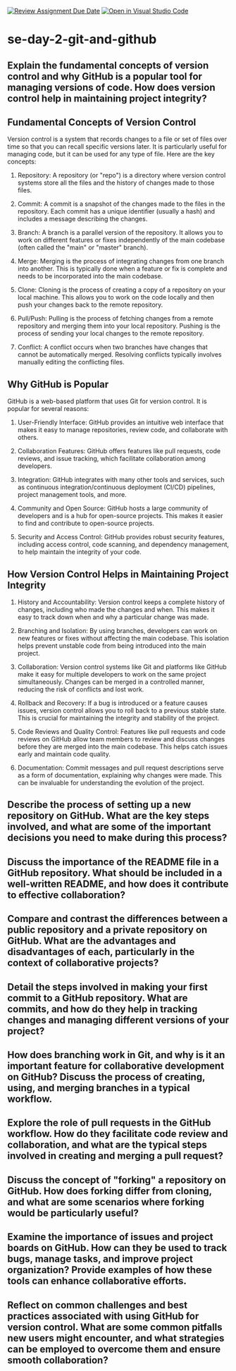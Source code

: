 [![Review Assignment Due Date](https://classroom.github.com/assets/deadline-readme-button-22041afd0340ce965d47ae6ef1cefeee28c7c493a6346c4f15d667ab976d596c.svg)](https://classroom.github.com/a/8wgCKhpZ)
[![Open in Visual Studio Code](https://classroom.github.com/assets/open-in-vscode-2e0aaae1b6195c2367325f4f02e2d04e9abb55f0b24a779b69b11b9e10269abc.svg)](https://classroom.github.com/online_ide?assignment_repo_id=18432090&assignment_repo_type=AssignmentRepo)
# se-day-2-git-and-github
## Explain the fundamental concepts of version control and why GitHub is a popular tool for managing versions of code. How does version control help in maintaining project integrity?
## Fundamental Concepts of Version Control

Version control is a system that records changes to a file or set of files over time so that you can recall specific versions later. It is particularly useful for managing code, but it can be used for any type of file. Here are the key concepts:

1. Repository: A repository (or "repo") is a directory where version control systems store all the files and the history of changes made to those files.

2. Commit: A commit is a snapshot of the changes made to the files in the repository. Each commit has a unique identifier (usually a hash) and includes a message describing the changes.

3. Branch: A branch is a parallel version of the repository. It allows you to work on different features or fixes independently of the main codebase (often called the "main" or "master" branch).

4. Merge: Merging is the process of integrating changes from one branch into another. This is typically done when a feature or fix is complete and needs to be incorporated into the main codebase.

5. Clone: Cloning is the process of creating a copy of a repository on your local machine. This allows you to work on the code locally and then push your changes back to the remote repository.

6. Pull/Push: Pulling is the process of fetching changes from a remote repository and merging them into your local repository. Pushing is the process of sending your local changes to the remote repository.

7. Conflict: A conflict occurs when two branches have changes that cannot be automatically merged. Resolving conflicts typically involves manually editing the conflicting files.

## Why GitHub is Popular

GitHub is a web-based platform that uses Git for version control. It is popular for several reasons:

1. User-Friendly Interface: GitHub provides an intuitive web interface that makes it easy to manage repositories, review code, and collaborate with others.

2. Collaboration Features: GitHub offers features like pull requests, code reviews, and issue tracking, which facilitate collaboration among developers.

3. Integration: GitHub integrates with many other tools and services, such as continuous integration/continuous deployment (CI/CD) pipelines, project management tools, and more.

4. Community and Open Source: GitHub hosts a large community of developers and is a hub for open-source projects. This makes it easier to find and contribute to open-source projects.

5. Security and Access Control: GitHub provides robust security features, including access control, code scanning, and dependency management, to help maintain the integrity of your code.

## How Version Control Helps in Maintaining Project Integrity

1. History and Accountability: Version control keeps a complete history of changes, including who made the changes and when. This makes it easy to track down when and why a particular change was made.

2. Branching and Isolation: By using branches, developers can work on new features or fixes without affecting the main codebase. This isolation helps prevent unstable code from being introduced into the main project.

3. Collaboration: Version control systems like Git and platforms like GitHub make it easy for multiple developers to work on the same project simultaneously. Changes can be merged in a controlled manner, reducing the risk of conflicts and lost work.

4. Rollback and Recovery: If a bug is introduced or a feature causes issues, version control allows you to roll back to a previous stable state. This is crucial for maintaining the integrity and stability of the project.

5. Code Reviews and Quality Control: Features like pull requests and code reviews on GitHub allow team members to review and discuss changes before they are merged into the main codebase. This helps catch issues early and maintain code quality.

6. Documentation: Commit messages and pull request descriptions serve as a form of documentation, explaining why changes were made. This can be invaluable for understanding the evolution of the project.



## Describe the process of setting up a new repository on GitHub. What are the key steps involved, and what are some of the important decisions you need to make during this process?

## Discuss the importance of the README file in a GitHub repository. What should be included in a well-written README, and how does it contribute to effective collaboration?

## Compare and contrast the differences between a public repository and a private repository on GitHub. What are the advantages and disadvantages of each, particularly in the context of collaborative projects?

## Detail the steps involved in making your first commit to a GitHub repository. What are commits, and how do they help in tracking changes and managing different versions of your project?

## How does branching work in Git, and why is it an important feature for collaborative development on GitHub? Discuss the process of creating, using, and merging branches in a typical workflow.

## Explore the role of pull requests in the GitHub workflow. How do they facilitate code review and collaboration, and what are the typical steps involved in creating and merging a pull request?

## Discuss the concept of "forking" a repository on GitHub. How does forking differ from cloning, and what are some scenarios where forking would be particularly useful?

## Examine the importance of issues and project boards on GitHub. How can they be used to track bugs, manage tasks, and improve project organization? Provide examples of how these tools can enhance collaborative efforts.

## Reflect on common challenges and best practices associated with using GitHub for version control. What are some common pitfalls new users might encounter, and what strategies can be employed to overcome them and ensure smooth collaboration?
